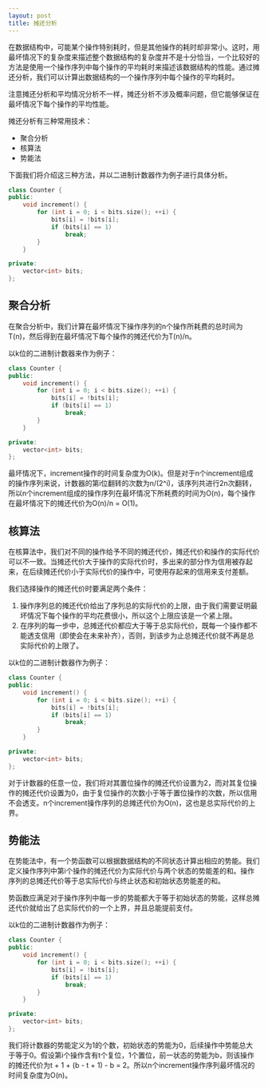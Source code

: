 ```yaml
---
layout: post
title: 摊还分析
---
```


在数据结构中，可能某个操作特别耗时，但是其他操作的耗时却非常小。这时，用最坏情况下的复杂度来描述整个数据结构的复杂度并不是十分恰当，一个比较好的方法是使用一个操作序列中每个操作的平均耗时来描述该数据结构的性能。通过摊还分析，我们可以计算出数据结构的一个操作序列中每个操作的平均耗时。

注意摊还分析和平均情况分析不一样，摊还分析不涉及概率问题，但它能够保证在最坏情况下每个操作的平均性能。

摊还分析有三种常用技术：

* 聚合分析
* 核算法
* 势能法

下面我们将介绍这三种方法，并以二进制计数器作为例子进行具体分析。

```c++
class Counter {
public:
    void increment() {
        for (int i = 0; i < bits.size(); ++i) {
            bits[i] = !bits[i];
            if (bits[i] == 1)
                break;
        }
    }

private:
    vector<int> bits;
};
```

## 聚合分析

在聚合分析中，我们计算在最坏情况下操作序列的n个操作所耗费的总时间为T(n)，然后得到在最坏情况下每个操作的摊还代价为T(n)/n。

以k位的二进制计数器来作为例子：

```c++
class Counter {
public:
    void increment() {
        for (int i = 0; i < bits.size(); ++i) {
            bits[i] = !bits[i];
            if (bits[i] == 1)
                break;
        }
    }

private:
    vector<int> bits;
};
```

最坏情况下，increment操作的时间复杂度为O(k)。但是对于n个increment组成的操作序列来说，计数器的第i位翻转的次数为n/(2^i)，该序列共进行2n次翻转，所以n个increment组成的操作序列在最坏情况下所耗费的时间为O(n)，每个操作在最坏情况下的摊还代价为O(n)/n = O(1)。

## 核算法

在核算法中，我们对不同的操作给予不同的摊还代价，摊还代价和操作的实际代价可以不一致。当摊还代价大于操作的实际代价时，多出来的部分作为信用被存起来，在后续摊还代价小于实际代价的操作中，可使用存起来的信用来支付差额。

我们选择操作的摊还代价时要满足两个条件：

1. 操作序列总的摊还代价给出了序列总的实际代价的上限，由于我们需要证明最坏情况下每个操作的平均花费很小，所以这个上限应该是一个紧上限。
2. 在序列的每一步中，总摊还代价都应大于等于总实际代价，既每一个操作都不能透支信用（即使会在未来补齐），否则，到该步为止总摊还代价就不再是总实际代价的上限了。

以k位的二进制计数器作为例子：

```c++
class Counter {
public:
    void increment() {
        for (int i = 0; i < bits.size(); ++i) {
            bits[i] = !bits[i];
            if (bits[i] == 1)
                break;
        }
    }

private:
    vector<int> bits;
};
```

对于计数器的任意一位，我们将对其置位操作的摊还代价设置为2，而对其复位操作的摊还代价设置为0，由于复位操作的次数小于等于置位操作的次数，所以信用不会透支。n个increment操作序列的总摊还代价为O(n)，这也是总实际代价的上界。

## 势能法

在势能法中，有一个势函数可以根据数据结构的不同状态计算出相应的势能。我们定义操作序列中第i个操作的摊还代价为实际代价与两个状态的势能差的和。操作序列的总摊还代价等于总实际代价与终止状态和初始状态势能差的和。

势函数应满足对于操作序列中每一步的势能都大于等于初始状态的势能，这样总摊还代价就给出了总实际代价的一个上界，并且总能提前支付。

以k位的二进制计数器作为例子：

```c++
class Counter {
public:
    void increment() {
        for (int i = 0; i < bits.size(); ++i) {
            bits[i] = !bits[i];
            if (bits[i] == 1)
                break;
        }
    }

private:
    vector<int> bits;
};
```

我们将计数器的势能定义为1的个数，初始状态的势能为0，后续操作中势能总大于等于0。假设第i个操作含有t个复位，1个置位，前一状态的势能为b，则该操作的摊还代价为t + 1 + (b - t + 1) - b = 2。所以n个increment操作序列最坏情况的时间复杂度为O(n)。
